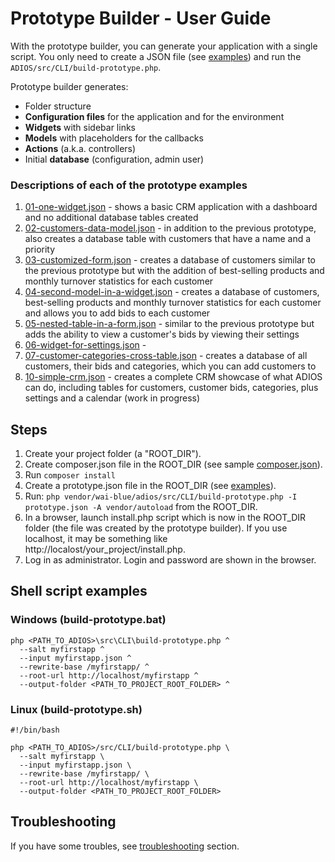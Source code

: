 # Prototype Builder - User Guide

With the prototype builder, you can generate your application with a single script. You only need to create a JSON file (see [examples](examples)) and run the `ADIOS/src/CLI/build-prototype.php`.

Prototype builder generates:
  * Folder structure
  * **Configuration files** for the application and for the environment
  * **Widgets** with sidebar links
  * **Models** with placeholders for the callbacks
  * **Actions** (a.k.a. controllers)
  * Initial **database** (configuration, admin user)

### Descriptions of each of the prototype examples

1. [01-one-widget.json](examples/01-one-widget.json) - shows a basic CRM application with a dashboard and no additional database tables created
2. [02-customers-data-model.json](examples/02-customers-data-model.json) - in addition to the previous prototype, also creates a database table with customers that have a name and a priority
3. [03-customized-form.json](examples/03-customized-form.json) - creates a database of customers similar to the previous prototype but with the addition of best-selling products and monthly turnover statistics for each customer
4. [04-second-model-in-a-widget.json](examples/04-second-model-in-a-widget.json) - creates a database of customers, best-selling products and monthly turnover statistics for each customer and allows you to add bids to each customer
5. [05-nested-table-in-a-form.json](examples/05-nested-table-in-a-form.json) - similar to the previous prototype but adds the ability to view a customer's bids by viewing their settings
6. [06-widget-for-settings.json](examples/06-widget-for-settings.json) - 
7. [07-customer-categories-cross-table.json](examples/07-customer-categories-cross-table.json) - creates a database of all customers, their bids and categories, which you can add customers to
8. [10-simple-crm.json](examples/10-simple-crm.json) - creates a complete CRM showcase of what ADIOS can do, including tables for customers, customer bids, categories, plus settings and a calendar (work in progress)

## Steps

1. Create your project folder (a "ROOT_DIR").
2. Create composer.json file in the ROOT_DIR (see sample [composer.json](composer-non-adios-developer.json)).
3. Run `composer install`
4. Create a prototype.json file in the ROOT_DIR (see [examples](examples)).
5. Run: `php vendor/wai-blue/adios/src/CLI/build-prototype.php -I prototype.json -A vendor/autoload` from the ROOT_DIR.
6. In a browser, launch install.php script which is now in the ROOT_DIR folder (the file was created by the prototype builder). If you use localhost, it may be something like http://localost/your_project/install.php.
7. Log in as administrator. Login and password are shown in the browser.

## Shell script examples

### Windows (build-prototype.bat)

```
php <PATH_TO_ADIOS>\src\CLI\build-prototype.php ^
  --salt myfirstapp ^
  --input myfirstapp.json ^
  --rewrite-base /myfirstapp/ ^
  --root-url http://localhost/myfirstapp ^
  --output-folder <PATH_TO_PROJECT_ROOT_FOLDER> ^
```

### Linux (build-prototype.sh)

```
#!/bin/bash

php <PATH_TO_ADIOS>/src/CLI/build-prototype.php \
  --salt myfirstapp \
  --input myfirstapp.json \
  --rewrite-base /myfirstapp/ \
  --root-url http://localhost/myfirstapp \
  --output-folder <PATH_TO_PROJECT_ROOT_FOLDER>
```

## Troubleshooting

If you have some troubles, see [troubleshooting](troubleshooting.md) section.
